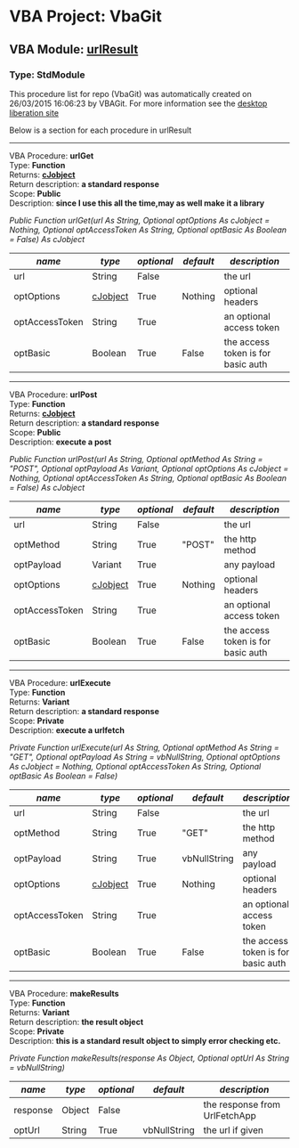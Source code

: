# VBA Project: **VbaGit**
## VBA Module: **[urlResult](/libraries/urlResult.vba "source is here")**
### Type: StdModule  

This procedure list for repo (VbaGit) was automatically created on 26/03/2015 16:06:23 by VBAGit.
For more information see the [desktop liberation site](http://ramblings.mcpher.com/Home/excelquirks/drivesdk/gettinggithubready "desktop liberation")

Below is a section for each procedure in urlResult

---
VBA Procedure: **urlGet**  
Type: **Function**  
Returns: **[cJobject](/libraries/cJobject_cls.md "cJobject")**  
Return description: **a standard response**  
Scope: **Public**  
Description: **since I use this all the time,may as well make it a library**  

*Public Function urlGet(url As String, Optional optOptions As cJobject = Nothing, Optional optAccessToken As String, Optional optBasic As Boolean = False) As cJobject*  

*name*|*type*|*optional*|*default*|*description*
---|---|---|---|---
url|String|False||the url
optOptions|[cJobject](/libraries/cJobject_cls.md "cJobject")|True| Nothing|optional headers
optAccessToken|String|True||an optional access token
optBasic|Boolean|True| False|the access token is for basic auth


---
VBA Procedure: **urlPost**  
Type: **Function**  
Returns: **[cJobject](/libraries/cJobject_cls.md "cJobject")**  
Return description: **a standard response**  
Scope: **Public**  
Description: **execute a post**  

*Public Function urlPost(url As String, Optional optMethod As String = "POST", Optional optPayload As Variant, Optional optOptions As cJobject = Nothing, Optional optAccessToken As String, Optional optBasic As Boolean = False) As cJobject*  

*name*|*type*|*optional*|*default*|*description*
---|---|---|---|---
url|String|False||the url
optMethod|String|True| "POST"|the http method
optPayload|Variant|True||any payload
optOptions|[cJobject](/libraries/cJobject_cls.md "cJobject")|True| Nothing|optional headers
optAccessToken|String|True||an optional access token
optBasic|Boolean|True| False|the access token is for basic auth


---
VBA Procedure: **urlExecute**  
Type: **Function**  
Returns: **Variant**  
Return description: **a standard response**  
Scope: **Private**  
Description: **execute a urlfetch**  

*Private Function urlExecute(url As String, Optional optMethod As String = "GET", Optional optPayload As String = vbNullString, Optional optOptions As cJobject = Nothing, Optional optAccessToken As String, Optional optBasic As Boolean = False)*  

*name*|*type*|*optional*|*default*|*description*
---|---|---|---|---
url|String|False||the url
optMethod|String|True| "GET"|the http method
optPayload|String|True| vbNullString|any payload
optOptions|[cJobject](/libraries/cJobject_cls.md "cJobject")|True| Nothing|optional headers
optAccessToken|String|True||an optional access token
optBasic|Boolean|True| False|the access token is for basic auth


---
VBA Procedure: **makeResults**  
Type: **Function**  
Returns: **Variant**  
Return description: **the result object**  
Scope: **Private**  
Description: **this is a standard result object to simply error checking etc.**  

*Private Function makeResults(response As Object, Optional optUrl As String = vbNullString)*  

*name*|*type*|*optional*|*default*|*description*
---|---|---|---|---
response|Object|False||the response from UrlFetchApp
optUrl|String|True| vbNullString|the url if given
